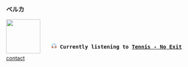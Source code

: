 ### ベルカ

<div align="center">
<kbd>
<a href="https://www.youtube.com/results?search_query=Tennis+No+Exit" target="_blank">
    <img align="left" width="92" height="92" src="https:&#x2F;&#x2F;lastfm.freetls.fastly.net&#x2F;i&#x2F;u&#x2F;174s&#x2F;8dd86d2eed4cd9a2580486028cd4d099.jpg">
</a>
</br></br></br>
<b><p align="center"><img height="14" width="14" src=https:&#x2F;&#x2F;github.com&#x2F;BelkaDev&#x2F;BelkaDev&#x2F;blob&#x2F;master&#x2F;assets&#x2F;listening3.png?raw&#x3D;true> Currently listening to <a href="https://www.youtube.com/results?search_query=Tennis+No+Exit" target="_blank">Tennis  - No Exit</a> </b></p>
</kbd>
</div>


<a align="right" href="mailto:belk5@outlook.com">contact</a>